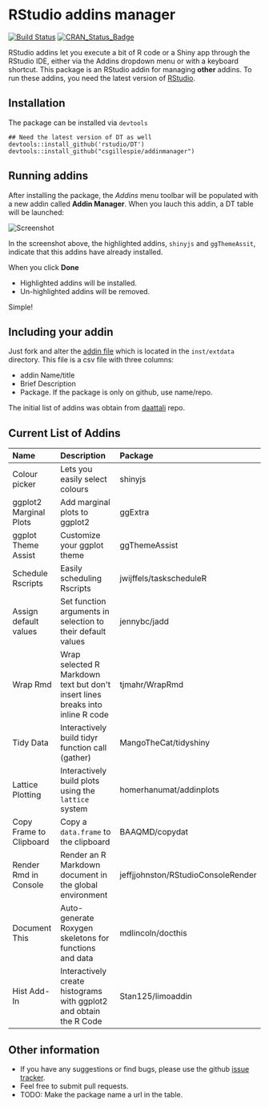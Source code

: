 <!-- README.md is generated from README.Rmd. Please edit that file -->
RStudio addins manager
======================

[![Build Status](https://travis-ci.org/csgillespie/addinmanager.png?branch=master)](https://travis-ci.org/csgillespie/addinmanager) [![CRAN\_Status\_Badge](http://www.r-pkg.org/badges/version/addinmanager)](https://cran.r-project.org/package=addinmanager)

RStudio addins let you execute a bit of R code or a Shiny app through the RStudio IDE, either via the Addins dropdown menu or with a keyboard shortcut. This package is an RStudio addin for managing **other** addins. To run these addins, you need the latest version of [RStudio](https://www.rstudio.com/).

Installation
------------

The package can be installed via `devtools`

    ## Need the latest version of DT as well
    devtools::install_github('rstudio/DT')
    devtools::install_github("csgillespie/addinmanager")

Running addins
--------------

After installing the package, the *Addins* menu toolbar will be populated with a new addin called **Addin Manager**. When you lauch this addin, a DT table will be launched:

![Screenshot](https://raw.github.com/csgillespie/addinmanager/master/images/screenshot.png)

In the screenshot above, the highlighted addins, `shinyjs` and `ggThemeAssit`, indicate that this addins have already installed.

When you click **Done**

-   Highlighted addins will be installed.
-   Un-highlighted addins will be removed.

Simple!

Including your addin
--------------------

Just fork and alter the [addin file](https://github.com/csgillespie/addinmanager/tree/master/inst/extdata) which is located in the `inst/extdata` directory. This file is a csv file with three columns:

-   addin Name/title
-   Brief Description
-   Package. If the package is only on github, use name/repo.

The initial list of addins was obtain from [daattali](https://github.com/daattali/rstudio-addins) repo.

Current List of Addins
----------------------

| Name                    | Description                                                                    | Package                            |
|:------------------------|:-------------------------------------------------------------------------------|:-----------------------------------|
| Colour picker           | Lets you easily select colours                                                 | shinyjs                            |
| ggplot2 Marginal Plots  | Add marginal plots to ggplot2                                                  | ggExtra                            |
| ggplot Theme Assist     | Customize your ggplot theme                                                    | ggThemeAssist                      |
| Schedule Rscripts       | Easily scheduling Rscripts                                                     | jwijffels/taskscheduleR            |
| Assign default values   | Set function arguments in selection to their default values                    | jennybc/jadd                       |
| Wrap Rmd                | Wrap selected R Markdown text but don't insert lines breaks into inline R code | tjmahr/WrapRmd                     |
| Tidy Data               | Interactively build tidyr function call (gather)                               | MangoTheCat/tidyshiny              |
| Lattice Plotting        | Interactively build plots using the `lattice` system                           | homerhanumat/addinplots            |
| Copy Frame to Clipboard | Copy a `data.frame` to the clipboard                                           | BAAQMD/copydat                     |
| Render Rmd in Console   | Render an R Markdown document in the global environment                        | jeffjjohnston/RStudioConsoleRender |
| Document This           | Auto-generate Roxygen skeletons for functions and data                         | mdlincoln/docthis                  |
| Hist Add-In             | Interactively create histograms with ggplot2 and obtain the R Code             | Stan125/limoaddin                  |

Other information
-----------------

-   If you have any suggestions or find bugs, please use the github [issue tracker](https://github.com/csgillespie/addmanager/issues).
-   Feel free to submit pull requests.
-   TODO: Make the package name a url in the table.
